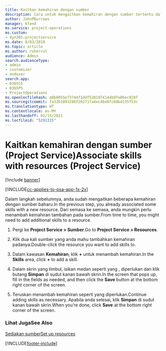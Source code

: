 ```yaml
---
title: Kaitkan kemahiran dengan sumber
description: Cara untuk mengaitkan kemahiran dengan sumber tertentu dalam Project Service
author: JohnPBurrows
manager: kfend
ms.service: project-operations
ms.custom:
- dyn365-projectservice
ms.date: 8/03/2018
ms.topic: article
ms.author: ruhercul
audience: Admin
search.audienceType:
- admin
- customizer
- enduser
search.app:
- D365CE
- D365PS
- ProjectOperations
ms.openlocfilehash: a0b8055e73744f1ddf5281974144b9fe06ec929f
ms.sourcegitcommit: fa32b1893286f20271fa4ec4be8fc68bd135f53c
ms.translationtype: HT
ms.contentlocale: ms-MY
ms.lasthandoff: 02/15/2021
ms.locfileid: "5291315"
---
```

# <a name="associate-skills-with-resources-project-service"></a><span data-ttu-id="144ac-103">Kaitkan kemahiran dengan sumber (Project Service)</span><span class="sxs-lookup"><span data-stu-id="144ac-103">Associate skills with resources (Project Service)</span></span>

[!include [banner](../includes/psa-now-project-operations.md)]

[!INCLUDE[cc-applies-to-psa-app-1x-2x](../includes/cc-applies-to-psa-app-1x-2x.md)]

<span data-ttu-id="144ac-104">Dalam langkah sebelumnya, anda sudah mengaitkan beberapa kemahiran dengan sumber baharu.</span><span class="sxs-lookup"><span data-stu-id="144ac-104">In the previous step, you already associated some skills with  a new resource.</span></span> <span data-ttu-id="144ac-105">Dari semasa ke semasa, anda mungkin perlu menambah kemahiran tambahan pada sumber.</span><span class="sxs-lookup"><span data-stu-id="144ac-105">From time to time, you might need to add additional skills to a resource.</span></span>  
  
1.  <span data-ttu-id="144ac-106">Pergi ke **Project Service > Sumber**.</span><span class="sxs-lookup"><span data-stu-id="144ac-106">Go to **Project Service > Resources**.</span></span>  
  
2.  <span data-ttu-id="144ac-107">Klik dua kali sumber yang anda mahu tambahkan kemahiran padanya.</span><span class="sxs-lookup"><span data-stu-id="144ac-107">Double-click the resource you want to add skills to.</span></span>  
  
3.  <span data-ttu-id="144ac-108">Dalam kawasan **Kemahiran**, klik **+** untuk menambah kemahiran.</span><span class="sxs-lookup"><span data-stu-id="144ac-108">In the **Skills** area, click **+** to add a skill.</span></span>  
  
4.  <span data-ttu-id="144ac-109">Dalam skrin yang timbul, isikan medan seperti yang , diperlukan dan klik butang **Simpan** di sudut kanan bawah skrin.</span><span class="sxs-lookup"><span data-stu-id="144ac-109">In the screen that pops up, fill in the fields as needed, and then click the **Save** button at the bottom right corner of the screen.</span></span>  
  
5.  <span data-ttu-id="144ac-110">Teruskan menambah kemahiran seperti yang diperlukan.</span><span class="sxs-lookup"><span data-stu-id="144ac-110">Continue adding skills as necessary.</span></span> <span data-ttu-id="144ac-111">Apabila anda selesai, klik **Simpan** di sudut kanan bawah skrin.</span><span class="sxs-lookup"><span data-stu-id="144ac-111">When you’re done, click **Save** at the bottom right corner of the screen.</span></span>  
  
### <a name="see-also"></a><span data-ttu-id="144ac-112">Lihat Juga</span><span class="sxs-lookup"><span data-stu-id="144ac-112">See Also</span></span>  
 [<span data-ttu-id="144ac-113">Sediakan sumber</span><span class="sxs-lookup"><span data-stu-id="144ac-113">Set up resources</span></span>](../psa/set-up-resources.md)


[!INCLUDE[footer-include](../includes/footer-banner.md)]